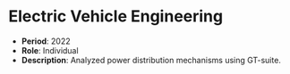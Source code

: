# Electric Vehicle Engineering

- **Period**: 2022
- **Role**: Individual
- **Description**: Analyzed power distribution mechanisms using GT-suite.
